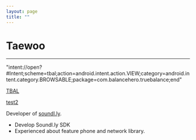 ```yaml
---
layout: page
title: ""
---
```

# Taewoo
-----
"intent://open?#Intent;scheme=tbal;action=android.intent.action.VIEW;category=android.intent.category.BROWSABLE;package=com.balancehero.truebalance;end"
<p>
<a href="intent://open?#Intent;action=android.intent.action.VIEW;category=android.intent.category.DEFAULT;package=com.balancehero.truebalance;end">TBAL</a>

<a href="http://truebalance.io">test2</a>

Developer of <a href="http://soundl.ly" target="_blank">soundl.ly</a>.  

* Develop Soundl.ly SDK
* Experienced about feature phone and network library.  



